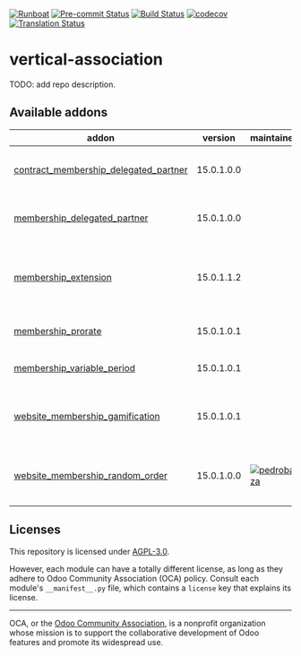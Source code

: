 
[![Runboat](https://img.shields.io/badge/runboat-Try%20me-875A7B.png)](https://runboat.odoo-community.org/builds?repo=OCA/vertical-association&target_branch=15.0)
[![Pre-commit Status](https://github.com/OCA/vertical-association/actions/workflows/pre-commit.yml/badge.svg?branch=15.0)](https://github.com/OCA/vertical-association/actions/workflows/pre-commit.yml?query=branch%3A15.0)
[![Build Status](https://github.com/OCA/vertical-association/actions/workflows/test.yml/badge.svg?branch=15.0)](https://github.com/OCA/vertical-association/actions/workflows/test.yml?query=branch%3A15.0)
[![codecov](https://codecov.io/gh/OCA/vertical-association/branch/15.0/graph/badge.svg)](https://codecov.io/gh/OCA/vertical-association)
[![Translation Status](https://translation.odoo-community.org/widgets/vertical-association-15-0/-/svg-badge.svg)](https://translation.odoo-community.org/engage/vertical-association-15-0/?utm_source=widget)

<!-- /!\ do not modify above this line -->

# vertical-association

TODO: add repo description.

<!-- /!\ do not modify below this line -->

<!-- prettier-ignore-start -->

[//]: # (addons)

Available addons
----------------
addon | version | maintainers | summary
--- | --- | --- | ---
[contract_membership_delegated_partner](contract_membership_delegated_partner/) | 15.0.1.0.0 |  | Set delegate membership on the contract
[membership_delegated_partner](membership_delegated_partner/) | 15.0.1.0.0 |  | Delegate membership on a specific partner
[membership_extension](membership_extension/) | 15.0.1.1.2 |  | Improves user experience of membership addon
[membership_prorate](membership_prorate/) | 15.0.1.0.1 |  | Prorate membership fee
[membership_variable_period](membership_variable_period/) | 15.0.1.0.1 |  | Variable period for memberships
[website_membership_gamification](website_membership_gamification/) | 15.0.1.0.1 |  | Show badges assigned to users on website
[website_membership_random_order](website_membership_random_order/) | 15.0.1.0.0 | [![pedrobaeza](https://github.com/pedrobaeza.png?size=30px)](https://github.com/pedrobaeza) | Online Members Directory - Random order

[//]: # (end addons)

<!-- prettier-ignore-end -->

## Licenses

This repository is licensed under [AGPL-3.0](LICENSE).

However, each module can have a totally different license, as long as they adhere to Odoo Community Association (OCA)
policy. Consult each module's `__manifest__.py` file, which contains a `license` key
that explains its license.

----
OCA, or the [Odoo Community Association](http://odoo-community.org/), is a nonprofit
organization whose mission is to support the collaborative development of Odoo features
and promote its widespread use.
